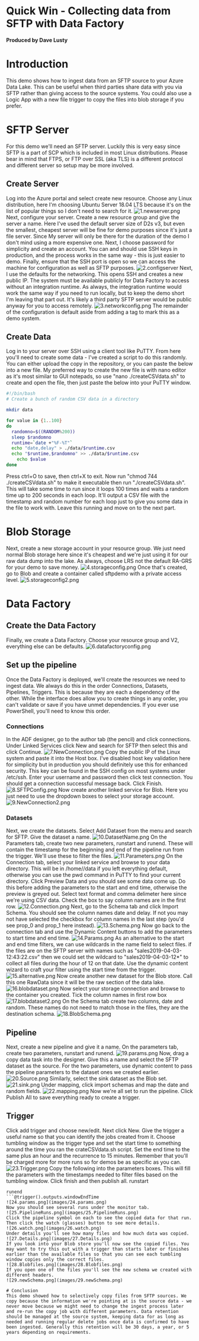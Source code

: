 # Quick Win - Collecting data from SFTP with Data Factory
**Produced by Dave Lusty**

# Introduction
This demo shows how to ingest data from an SFTP source to your Azure Data Lake. This can be useful when third parties share data with you via SFTP rather than giving access to the source systems. You could also use a Logic App with a new file trigger to copy the files into blob storage if you prefer.

# SFTP Server
For this demo we'll need an SFTP server. Luckily this is very easy since SFTP is a part of SCP which is included in most Linux distributions. Please bear in mind that FTPS, or FTP over SSL (aka TLS) is a different protocol and different server so setup may be more involved.

## Create Server
Log into the Azure portal and select create new resource. Choose any Linux distribution, here I'm choosing Ubuntu Server 18.04 LTS because it's on the list of popular things so I don't need to search for it.
![1.newserver.png](images/1.newserver.png)
Next, configure your server. Create a new resource group and give the server a name. Here I've used the default server size of D2s v3, but even the smallest, cheapest server will be fine for demo purposes since it's just a file server. Since My server will only be there for the duration of the demo I don't mind using a more expensive one. Next, I choose password for simplicity and create an account. You can and should use SSH keys in production, and the process works in the same way - this is just easier to demo. Finally, ensure that the SSH port is open so we can access the machine for configuration as well as SFTP purposes.
![2.configserver](images/2.configserver.png)
Next, I use the defaults for the networking. This opens SSH and creates a new public IP. The system must be available publicly for Data Factory to access without an integration runtime. As always, the integration runtime would work the same way if you need to run locally, but to keep the demo short I'm leaving that part out. It's likely a third party SFTP server would be public anyway for you to access remotely.
![3.networkconfig.png](images/3.networkconfig.png)
The remainder of the configuration is default aside from adding a tag to mark this as a demo system.

## Create Data
Log in to your server over SSH using a client tool like PuTTY. From here you'll need to create some data - I've created a script to do this randomly. You can either upload the copy in the repository, or you can paste the below into a new file. My preferred way to create the new file is with nano editor as it's most similar to GUI notepads, so use "nano ./createCSVdata.sh" to create and open the file, then just paste the below into your PuTTY window.

```bash
#!/bin/bash
# Create a bunch of random CSV data in a directory

mkdir data

for value in {1..100}
do
  randomno=$((RANDOM%200))
  sleep $randomno
  runtime=`date +"%F-%T"`
  echo "date,delay" > ./data/$runtime.csv
  echo "$runtime,$randomno" >> ./data/$runtime.csv
	echo $value
done
```

Press ctrl+O to save, then ctrl+X to exit. Now run "chmod 744 ./createCSVdata.sh" to make it executable then run "./createCSVdata.sh". This will take some time to run since it loops 100 times and waits a random time up to 200 seconds in each loop. It'll output a CSV file with the timestamp and random number for each loop just to give you some data in the file to work with. Leave this running and move on to the next part.

# Blob Storage
Next, create a new storage account in your resource group. We just need normal Blob storage here since it's cheapest and we're just using it for our raw data dump into the lake. As always, choose LRS not the default RA-GRS for your demo to save money.
![4.storageconfig.png](images/4.storageconfig.png)
Once that's created, go to Blob and create a container called sftpdemo with a private access level.
![5.storageconfig2.png](images/5.storageconfig2.png)

# Data Factory
## Create the Data Factory
Finally, we create a Data Factory. Choose your resource group and V2, everything else can be defaults.
![6.datafactoryconfig.png](images/6.datafactoryconfig.png)

## Set up the pipeline
Once the Data Factory is deployed, we'll create the resources we need to ingest data. We always do this in the order Connections, Datasets, Pipelines, Triggers. This is because they are each a dependency of the other. While the interface does allow you to create things in any order, you can't validate or save if you have unmet dependencies. If you ever use PowerShell, you'll need to know this order.

### Connections
In the ADF designer, go to the author tab (the pencil) and click connections. Under Linked Services click New and search for SFTP then select this and click Continue.
![7.NewConnection.png](images/7.NewConnection.png)
Copy the public IP of the Linux system and paste it into the Host box. I've disabled host key validation here for simplicity but in production you should definitely use this for enhanced security. This key can be found in the SSH config on most systems under /etc/ssh. Enter your username and password then click test connection. You should get a connection successful message back. Click Finish.
![8.SFTPConfig.png](images/8.SFTPConfig.png)
Now create another linked service for Blob. Here you just need to use the dropdown boxes to select your storage account.
![9.NewConnection2.png](images/9.NewConnection2.png)

### Datasets
Next, we create the datasets. Select Add Dataset from the menu and search for SFTP. Give the dataset a name.
![10.DatasetName.png](images/10.DatasetName.png)
On the Parameters tab, create two new parameters, runstart and runend. These will contain the timestamp for the beginning and end of the pipeline run from the trigger. We'll use these to filter the files.
![11.Parameters.png](images/11.Parameters.png)
On the Connection tab, select your linked service and browse to your data directory. This will be in /home/<yourusername>/data if you left everything default, otherwise you can use the pwd command in PuTTY to find your current directory. Click Preview Data and you should see some data come up. Do this before adding the parameters to the start and end time, otherwise the preview is greyed out. Select text format and comma delimeter here since we're using CSV data. Check the box to say column names are in the first row.
![12.Connection.png](images/12.Connection.png)
Next, go to the Schema tab and click Import Schema. You should see the column names date and delay. If not you may not have selected the checkbox for column names in the last step (you'd see prop_0 and prop_1 here instead).
![13.Schema.png](images/13.Schema.png)
Now go back to the connection tab and use the Dynamic Content buttons to add the parameters to start time and end time.
![14.Params.png](images/14.Params.png)
As an alternative to the start and end time filters, we can use wildcards in the name field to select files. if the files are on the SFTP server with names such as "sales2019-04-03-12:43:22.csv" then we could set the wildcard to "sales2019-04-03-12*" to collect all files during the hour of 12 on that date. Use the dynamic content wizard to craft your filter using the start time from the trigger.
![15.alternative.png](images/15.alternative.png)
Now create another new dataset for the Blob store. Call this one RawData since it will be the raw section of the data lake.
![16.blobdataset.png](images/16.blobdataset.png)
Now select your storage connection and browse to the container you created. Tick the column names in first row box
![17.blobdataset2.png](images/17.blobdataset2.png)
On the Schema tab create two columns, date and random. These names do not need to match those in the files, they are the destination schema.
![18.BlobSchema.png](images/18.BlobSchema.png)

## Pipeline
Next, create a new pipeline and give it a name. On the parameters tab, create two parameters, runstart and runend.
![19.params.png](images/19.params.png)
Now, drag a copy data task into the designer. Give this a name and select the SFTP dataset as the source. For the two parameters, use dynamic content to pass the pipeline parameters to the dataset ones we created earlier.
![20.Source.png](images/20.Source.png)
Similarly, select the sink dataset as the Blob set.
![21.sink.png](images/21.sink.png)
Under mapping, click import schemas and map the date and random fields.
![22.mapping.png](images/22.mapping.png)
Now we're all set to run the pipeline. Click Publish All to save everything ready to create a trigger.

## Trigger
Click add trigger and choose new/edit. Next click New. Give the trigger a useful name so that you can identify the jobs created from it. Choose tumbling window as the trigger type and set the start time to something around the time you ran the crateCSVdata.sh script. Set the end time to the same plus an hour and the recurrence to 15 minutes. Remember that you'll be charged more for more runs so for demos be as specific as you can.
![23.Trigger.png](images/23.Trigger.png)
Copy the following into the parameters boxes. This will fill the parameters with the timestamps needed to filter files based on the tumbling window. Click finish and then publish all.
runstart
```@trigger().outputs.windowStartTime
runend
```@trigger().outputs.windowEndTime
![24.params.png](images/24.params.png)
Now you should see several runs under the monitor tab. 
![25.PipelineRuns.png](images/25.PipelineRuns.png)
Click the pipeline symbol on each to see the copied data for that run. Then click the watch (glasses) button to see more details.
![26.watch.png](images/26.watch.png)
Under details you'll see how many files and how much data was copied.
![27.Details.png](images/27.Details.png)
If you look into your Blob store you'll now see the copied files. You may want to try this out with a trigger than starts later or finishes earlier than the available files so that you can see each tumbling window copies only the correct files.
![28.Blobfiles.png](images/28.Blobfiles.png)
If you open one of the files you'll see the new schema we created with different headers.
![29.newSchema.png](images/29.newSchema.png)

# Conclusion
This demo showed how to selectively copy files from SFTP sources. We copy because the information we're pointing at is the source data - we never move because we might need to change the ingest process later and re-run the copy job with different parameters. Data retention should be managed at the source system, keeping data for as long as needed and running regular delete jobs once data is confirmed to have been ingested. Generally this retention will be 30 days, a year, or 5 years depending on requirements.